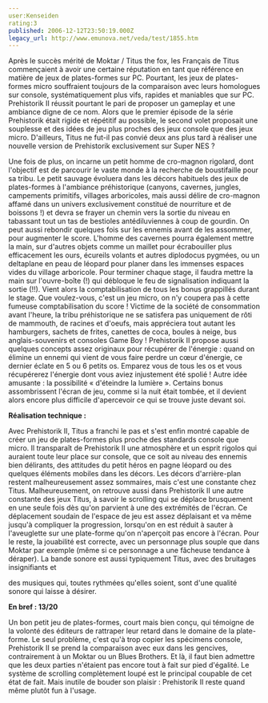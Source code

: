 ```yaml
---
user:Kenseiden
rating:3
published: 2006-12-12T23:50:19.000Z
legacy_url: http://www.emunova.net/veda/test/1855.htm
---
```

Après le succès mérité de Moktar / Titus the fox, les Français de Titus commençaient à avoir une certaine réputation en tant que référence en matière de jeux de plates-formes sur PC. Pourtant, les jeux de plates-formes micro souffraient toujours de la comparaison avec leurs homologues sur console, systématiquement plus vifs, rapides et maniables que sur PC. Prehistorik II réussit pourtant le pari de proposer un gameplay et une ambiance digne de ce nom. Alors que le premier épisode de la série Prehistorik était rigide et répétitif au possible, le second volet proposait une souplesse et des idées de jeu plus proches des jeux console que des jeux micro. D'ailleurs, Titus ne fut-il pas convié deux ans plus tard à réaliser une nouvelle version de Prehistorik exclusivement sur Super NES ?  

  

Une fois de plus, on incarne un petit homme de cro-magnon rigolard, dont l'objectif est de parcourir le vaste monde à la recherche de boustifaille pour sa tribu. Le petit sauvage évoluera dans les décors habituels des jeux de plates-formes à l'ambiance préhistorique (canyons, cavernes, jungles, campements primitifs, villages arboricoles, mais aussi délire de cro-magnon affamé dans un univers exclusivement constitué de nourriture et de boissons !) et devra se frayer un chemin vers la sortie du niveau en tabassant tout un tas de bestioles antédiluviennes à coup de gourdin. On peut aussi rebondir quelques fois sur les ennemis avant de les assommer, pour augmenter le score. L'homme des cavernes pourra également mettre la main, sur d'autres objets comme un maillet pour écrabouiller plus efficacement les ours, écureils volants et autres diplodocus pygmées, ou un deltaplane en peau de léopard pour planer dans les immenses espaces vides du village arboricole. Pour terminer chaque stage, il faudra mettre la main sur l'ouvre-boîte (!) qui débloque le feu de signalisation indiquant la sortie (!!). Vient alors la comptabilisation de tous les bonus grappillés durant le stage. Que voulez-vous, c'est un jeu micro, on n'y coupera pas à cette fumeuse comptabilisation du score ! Victime de la société de consommation avant l'heure, la tribu préhistorique ne se satisfera pas uniquement de rôti de mammouth, de racines et d'oeufs, mais appréciera tout autant les hamburgers, sachets de frites, canettes de coca, boules à neige, bus anglais-souvenirs et consoles Game Boy ! Prehistorik II propose aussi quelques concepts assez originaux pour récupérer de l'énergie : quand on élimine un ennemi qui vient de vous faire perdre un cœur d'énergie, ce dernier éclate en 5 ou 6 petits os. Emparez vous de tous les os et vous récupérerez l'énergie dont vous aviez injustement été spolié ! Autre idée amusante : la possibilité « d'éteindre la lumière ». Certains bonus assombrissent l'écran de jeu, comme si la nuit était tombée, et il devient alors encore plus difficile d'apercevoir ce qui se trouve juste devant soi.  

  

**Réalisation technique :**  

Avec Prehistorik II, Titus a franchi le pas et s'est enfin montré capable de créer un jeu de plates-formes plus proche des standards console que micro. Il transparaît de Prehistorik II une atmosphère et un esprit rigolos qui auraient toute leur place sur console, que ce soit au niveau des ennemis bien délirants, des attitudes du petit héros en pagne léopard ou des quelques éléments mobiles dans les décors. Les décors d'arrière-plan restent malheureusement assez sommaires, mais c'est une constante chez Titus. Malheureusement, on retrouve aussi dans Prehistorik II une autre constante des jeux Titus, à savoir le scrolling qui se déplace brusquement en une seule fois dès qu'on parvient à une des extrémités de l'écran. Ce déplacement soudain de l'espace de jeu est assez déplaisant et va même jusqu'à compliquer la progression, lorsqu'on en est réduit à sauter à l'aveuglette sur une plate-forme qu'on n'aperçoit pas encore à l'écran. Pour le reste, la jouabilité est correcte, avec un personnage plus souple que dans Moktar par exemple (même si ce personnage a une fâcheuse tendance à déraper). La bande sonore est aussi typiquement Titus, avec des bruitages insignifiants et   

des musiques qui, toutes rythmées qu'elles soient, sont d'une qualité sonore qui laisse à désirer.  

  

**En bref : 13/20**  

Un bon petit jeu de plates-formes, court mais bien conçu, qui témoigne de la volonté des éditeurs de rattraper leur retard dans le domaine de la plate-forme. Le seul problème, c'est qu'à trop copier les spécimens console, Prehistorik II se prend la comparaison avec eux dans les gencives, contrairement à un Moktar ou un Blues Brothers. Et là, il faut bien admettre que les deux parties n'étaient pas encore tout à fait sur pied d'égalité. Le système de scrolling complètement loupé est le principal coupable de cet état de fait. Mais inutile de bouder son plaisir : Prehistorik II reste quand même plutôt fun à l'usage.